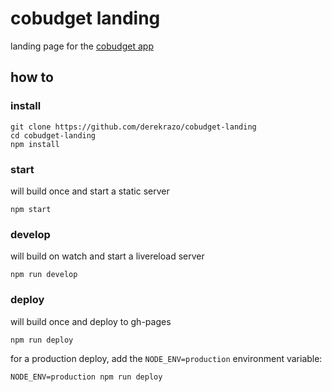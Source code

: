 # cobudget landing

landing page for the [cobudget app](https://github.com/open-app/cobudget)

## how to

### install

```
git clone https://github.com/derekrazo/cobudget-landing
cd cobudget-landing
npm install
```

### start

will build once and start a static server

```
npm start
```

### develop

will build on watch and start a livereload server

```
npm run develop
```

### deploy

will build once and deploy to gh-pages

```
npm run deploy
```

for a production deploy, add the `NODE_ENV=production` environment variable:

```
NODE_ENV=production npm run deploy
```

